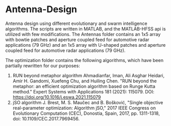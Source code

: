 # Antenna-Design
Antenna design using different evolutionary and swarm intelligence algorithms.
The scripts are written in MATLAB, and the MATLAB-HFSS api is utilized with few modifications.
The Antennas folder contains an 1x5 array with bowtie patches and aperture coupled feed for automotive radar applications (79 GHz)
and an 1x5 array with U-shaped patches and aperture coupled feed for automotive radar applications (79 GHz).

The optimization folder contains the following algorithms, which have been partially rewritten for our purposes:
1) RUN beyond metaphor algorithm
  Ahmadianfar, Iman, Ali Asghar Heidari, Amir H. Gandomi, Xuefeng Chu, and Huiling Chen. "RUN beyond the metaphor: an efficient optimization algorithm based on Runge Kutta method." 
  Expert Systems with Applications 181 (2021): 115079. DOI: https://doi.org/10.1016/j.eswa.2021.115079
2) jSO algorithm
  J. Brest, M. S. Maučec and B. Bošković, "Single objective real-parameter optimization: Algorithm jSO," 2017 IEEE Congress on Evolutionary Computation (CEC),
  Donostia, Spain, 2017, pp. 1311-1318, doi: 10.1109/CEC.2017.7969456.
